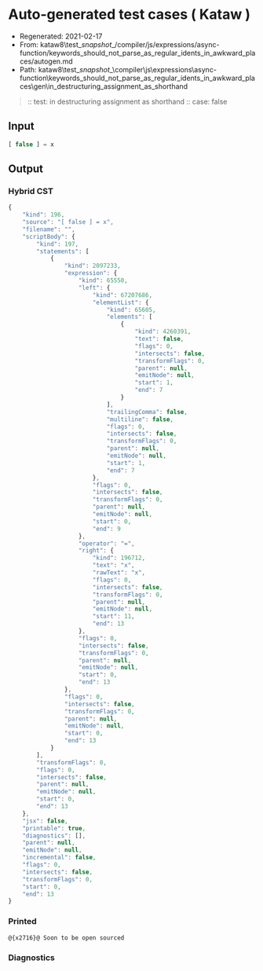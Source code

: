 # Auto-generated test cases ( Kataw )
- Regenerated: 2021-02-17
- From: kataw8\test\__snapshot__/compiler/js/expressions/async-function/keywords_should_not_parse_as_regular_idents_in_awkward_places/autogen.md
- Path: kataw8\test\__snapshot__\compiler\js\expressions\async-function\keywords_should_not_parse_as_regular_idents_in_awkward_places\gen\in_destructuring_assignment_as_shorthand
> :: test: in destructuring assignment as shorthand
> :: case: false
## Input

`````js
[ false ] = x
`````

## Output


### Hybrid CST


```javascript
{
    "kind": 196,
    "source": "[ false ] = x",
    "filename": "",
    "scriptBody": {
        "kind": 197,
        "statements": [
            {
                "kind": 2097233,
                "expression": {
                    "kind": 65550,
                    "left": {
                        "kind": 67207686,
                        "elementList": {
                            "kind": 65605,
                            "elements": [
                                {
                                    "kind": 4260391,
                                    "text": false,
                                    "flags": 0,
                                    "intersects": false,
                                    "transformFlags": 0,
                                    "parent": null,
                                    "emitNode": null,
                                    "start": 1,
                                    "end": 7
                                }
                            ],
                            "trailingComma": false,
                            "multiline": false,
                            "flags": 0,
                            "intersects": false,
                            "transformFlags": 0,
                            "parent": null,
                            "emitNode": null,
                            "start": 1,
                            "end": 7
                        },
                        "flags": 0,
                        "intersects": false,
                        "transformFlags": 0,
                        "parent": null,
                        "emitNode": null,
                        "start": 0,
                        "end": 9
                    },
                    "operator": "=",
                    "right": {
                        "kind": 196712,
                        "text": "x",
                        "rawText": "x",
                        "flags": 0,
                        "intersects": false,
                        "transformFlags": 0,
                        "parent": null,
                        "emitNode": null,
                        "start": 11,
                        "end": 13
                    },
                    "flags": 0,
                    "intersects": false,
                    "transformFlags": 0,
                    "parent": null,
                    "emitNode": null,
                    "start": 0,
                    "end": 13
                },
                "flags": 0,
                "intersects": false,
                "transformFlags": 0,
                "parent": null,
                "emitNode": null,
                "start": 0,
                "end": 13
            }
        ],
        "transformFlags": 0,
        "flags": 0,
        "intersects": false,
        "parent": null,
        "emitNode": null,
        "start": 0,
        "end": 13
    },
    "jsx": false,
    "printable": true,
    "diagnostics": [],
    "parent": null,
    "emitNode": null,
    "incremental": false,
    "flags": 0,
    "intersects": false,
    "transformFlags": 0,
    "start": 0,
    "end": 13
}
```

### Printed


```javascript
@{x2716}@ Soon to be open sourced
```

### Diagnostics


```javascript

```

